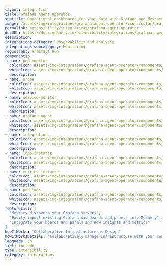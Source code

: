 ```yaml
---
layout: integration
title: Grafana Agent Operator
subtitle: Operational dashboards for your data with Grafana and Meshery
image: /assets/img/integrations/grafana-agent-operator/icons/color/grafana-agent-operator-color.svg
permalink: extensibility/integrations/grafana-agent-operator
docURL: https://docs.meshery.io/extensibility/integrations/grafana-agent-operator
description: 
integrations-category: Observability and Analysis
integrations-subcategory: Monitoring
registrant: Artifact Hub
components: 
- name: pod-monitor
  colorIcon: assets/img/integrations/grafana-agent-operator/components/pod-monitor/icons/color/pod-monitor-color.svg
  whiteIcon: assets/img/integrations/grafana-agent-operator/components/pod-monitor/icons/white/pod-monitor-white.svg
  description: 
- name: probe
  colorIcon: assets/img/integrations/grafana-agent-operator/components/probe/icons/color/probe-color.svg
  whiteIcon: assets/img/integrations/grafana-agent-operator/components/probe/icons/white/probe-white.svg
  description: 
- name: service-monitor
  colorIcon: assets/img/integrations/grafana-agent-operator/components/service-monitor/icons/color/service-monitor-color.svg
  whiteIcon: assets/img/integrations/grafana-agent-operator/components/service-monitor/icons/white/service-monitor-white.svg
  description: 
- name: grafana-agent
  colorIcon: assets/img/integrations/grafana-agent-operator/components/grafana-agent/icons/color/grafana-agent-color.svg
  whiteIcon: assets/img/integrations/grafana-agent-operator/components/grafana-agent/icons/white/grafana-agent-white.svg
  description: 
- name: integration
  colorIcon: assets/img/integrations/grafana-agent-operator/components/integration/icons/color/integration-color.svg
  whiteIcon: assets/img/integrations/grafana-agent-operator/components/integration/icons/white/integration-white.svg
  description: 
- name: logs-instance
  colorIcon: assets/img/integrations/grafana-agent-operator/components/logs-instance/icons/color/logs-instance-color.svg
  whiteIcon: assets/img/integrations/grafana-agent-operator/components/logs-instance/icons/white/logs-instance-white.svg
  description: 
- name: metrics-instance
  colorIcon: assets/img/integrations/grafana-agent-operator/components/metrics-instance/icons/color/metrics-instance-color.svg
  whiteIcon: assets/img/integrations/grafana-agent-operator/components/metrics-instance/icons/white/metrics-instance-white.svg
  description: 
- name: pod-logs
  colorIcon: assets/img/integrations/grafana-agent-operator/components/pod-logs/icons/color/pod-logs-color.svg
  whiteIcon: assets/img/integrations/grafana-agent-operator/components/pod-logs/icons/white/pod-logs-white.svg
  description: 
featureList: [
  "Meshery discovers your Grafana servers",
  "Easily import existing Grafana dashboards and panels into Meshery",
  "Integrate your boards and panels and new insights and metrics"
]
howItWorks: "Collaborative Infrastructure as Design"
howItWorksDetails: "Collaboratively manage infrastructure with your coworkers synchronously sharing the same designs."
language: en
list: include
type: extensibility
category: integrations
---
```

